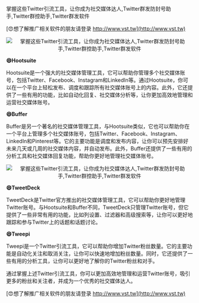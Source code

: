 掌握这些Twitter引流工具，让你成为社交媒体达人,Twitter群发防封号助手,Twitter群控助手,Twitter群发软件

[😍想了解推广相关软件的朋友请登录 http://www.vst.tw](http://www.vst.tw)

 <center><img src="https://vst.tw/MP4/tuiguang/png/7.png" alt="掌握这些Twitter引流工具，让你成为社交媒体达人,Twitter群发防封号助手,Twitter群控助手,Twitter群发软件"></center>

**😄Hootsuite**

Hootsuite是一个强大的社交媒体管理工具，它可以帮助你管理多个社交媒体账号，包括Twitter、Facebook、Instagram和LinkedIn等。通过Hootsuite，你可以在一个平台上轻松发布、调度和跟踪所有社交媒体账号上的内容。此外，它还提供了一些有用的功能，比如自动化回复、社交媒体分析等，让你更加高效地管理和运营社交媒体账号。

**😄Buffer**

Buffer是另一个著名的社交媒体管理工具，与Hootsuite类似，它也可以帮助你在一个平台上管理多个社交媒体账号，包括Twitter、Facebook、Instagram、LinkedIn和Pinterest等。它的主要功能是调度和发布内容，让你可以预先安排好未来几天或几周的社交媒体内容，并自动发布。此外，Buffer还提供了一些有用的分析工具和社交媒体回复功能，帮助你更好地管理社交媒体账号。

 <center><img src="https://vst.tw/MP4/tuiguang/png/3.png" alt="掌握这些Twitter引流工具，让你成为社交媒体达人,Twitter群发防封号助手,Twitter群控助手,Twitter群发软件"></center>

**😄TweetDeck**

TweetDeck是Twitter官方推出的社交媒体管理工具，它可以帮助你更好地管理Twitter账号。与Hootsuite和Buffer不同，TweetDeck只管理Twitter账号，但它提供了一些非常有用的功能，比如列设置、过滤器和高级搜索等，让你可以更好地跟踪和参与Twitter上的话题和话题讨论。

**😄Tweepi**

Tweepi是一个Twitter引流工具，它可以帮助你增加Twitter粉丝数量。它的主要功能是自动化关注和取消关注，让你可以快速地增加粉丝数量。同时，它还提供了一些有用的分析工具，让你可以更好地了解你的Twitter粉丝和对手。

通过掌握上述Twitter引流工具，你可以更加高效地管理和运营Twitter账号，吸引更多的粉丝和关注者，并成为一个优秀的社交媒体达人。

[😍想了解推广相关软件的朋友请登录 http://www.vst.tw](http://www.vst.tw)



